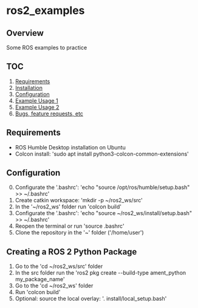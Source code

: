 # ros2_examples

## Overview
Some ROS examples to practice

## TOC
1. [Requirements](#requirements)
2. [Installation](#installation)
3. [Configuration](#configuration)
4. [Example Usage 1](#example-usage-1)
5. [Example Usage 2](#example-usage-2)
6. [Bugs, feature requests, etc](#bugs-feature-requests-etc)

## Requirements
- ROS Humble Desktop installation on Ubuntu
- Colcon install: 'sudo apt install python3-colcon-common-extensions'

## Configuration
0. Configurate the '.bashrc': 'echo "source /opt/ros/humble/setup.bash" >> ~/.bashrc'
1. Create catkin workspace: 'mkdir -p ~/ros2_ws/src'
2. In the '~/ros2_ws' folder run 'colcon build'
3. Configurate the '.bashrc': 'echo "source ~/ros2_ws/install/setup.bash" >> ~/.bashrc'
4. Reopen the terminal or run 'source .bashrc'
4. Clone the repository in the '~' folder ('/home/user')

## Creating a ROS 2 Python Package
1. Go to the 'cd ~/ros2_ws/src' folder
2. In the src folder run the 'ros2 pkg create --build-type ament_python my_package_name'
3. Go to the 'cd ~/ros2_ws' folder
4. Run 'colcon build'
5. Optional: source the local overlay: '. install/local_setup.bash'
